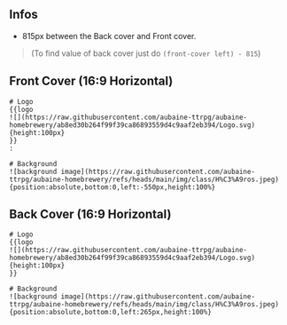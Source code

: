 ## Infos
- 815px between the Back cover and Front cover.
> (To find value of back cover just do `(front-cover left) - 815`)

## Front Cover (16:9 Horizontal)
```
# Logo
{{logo
![](https://raw.githubusercontent.com/aubaine-ttrpg/aubaine-homebrewery/ab8ed30b264f99f39ca86893559d4c9aaf2eb394/Logo.svg){height:100px}
}}
:

# Background
![background image](https://raw.githubusercontent.com/aubaine-ttrpg/aubaine-homebrewery/refs/heads/main/img/class/H%C3%A9ros.jpeg){position:absolute,bottom:0,left:-550px,height:100%}
```

## Back Cover (16:9 Horizontal)
```
# Logo
{{logo
![](https://raw.githubusercontent.com/aubaine-ttrpg/aubaine-homebrewery/ab8ed30b264f99f39ca86893559d4c9aaf2eb394/Logo.svg){height:100px}
}}

# Background
![background image](https://raw.githubusercontent.com/aubaine-ttrpg/aubaine-homebrewery/refs/heads/main/img/class/H%C3%A9ros.jpeg){position:absolute,bottom:0,left:265px,height:100%}
```